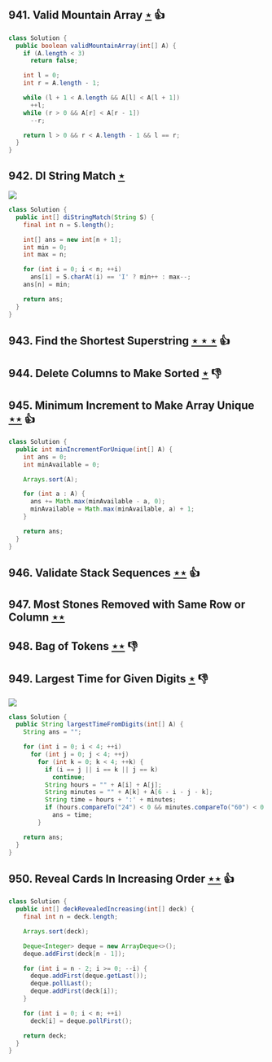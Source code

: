 ## 941. Valid Mountain Array [$\star$](https://leetcode.com/problems/valid-mountain-array) :thumbsup:

```java
class Solution {
  public boolean validMountainArray(int[] A) {
    if (A.length < 3)
      return false;

    int l = 0;
    int r = A.length - 1;

    while (l + 1 < A.length && A[l] < A[l + 1])
      ++l;
    while (r > 0 && A[r] < A[r - 1])
      --r;

    return l > 0 && r < A.length - 1 && l == r;
  }
}
```

## 942. DI String Match [$\star$](https://leetcode.com/problems/di-string-match)

![](https://img.shields.io/badge/-Math-434343.svg?style=flat-square)

```java
class Solution {
  public int[] diStringMatch(String S) {
    final int n = S.length();

    int[] ans = new int[n + 1];
    int min = 0;
    int max = n;

    for (int i = 0; i < n; ++i)
      ans[i] = S.charAt(i) == 'I' ? min++ : max--;
    ans[n] = min;

    return ans;
  }
}
```

## 943. Find the Shortest Superstring [$\star\star\star$](https://leetcode.com/problems/find-the-shortest-superstring) :thumbsup:

## 944. Delete Columns to Make Sorted [$\star$](https://leetcode.com/problems/delete-columns-to-make-sorted) :thumbsdown:

## 945. Minimum Increment to Make Array Unique [$\star\star$](https://leetcode.com/problems/minimum-increment-to-make-array-unique) :thumbsup:

```java
class Solution {
  public int minIncrementForUnique(int[] A) {
    int ans = 0;
    int minAvailable = 0;

    Arrays.sort(A);

    for (int a : A) {
      ans += Math.max(minAvailable - a, 0);
      minAvailable = Math.max(minAvailable, a) + 1;
    }

    return ans;
  }
}
```

## 946. Validate Stack Sequences [$\star\star$](https://leetcode.com/problems/validate-stack-sequences) :thumbsup:

## 947. Most Stones Removed with Same Row or Column [$\star\star$](https://leetcode.com/problems/most-stones-removed-with-same-row-or-column)

## 948. Bag of Tokens [$\star\star$](https://leetcode.com/problems/bag-of-tokens) :thumbsdown:

## 949. Largest Time for Given Digits [$\star$](https://leetcode.com/problems/largest-time-for-given-digits) :thumbsdown:

![](https://img.shields.io/badge/-Math-434343.svg?style=flat-square)

```java
class Solution {
  public String largestTimeFromDigits(int[] A) {
    String ans = "";

    for (int i = 0; i < 4; ++i)
      for (int j = 0; j < 4; ++j)
        for (int k = 0; k < 4; ++k) {
          if (i == j || i == k || j == k)
            continue;
          String hours = "" + A[i] + A[j];
          String minutes = "" + A[k] + A[6 - i - j - k];
          String time = hours + ':' + minutes;
          if (hours.compareTo("24") < 0 && minutes.compareTo("60") < 0 && ans.compareTo(time) < 0)
            ans = time;
        }

    return ans;
  }
}
```

## 950. Reveal Cards In Increasing Order [$\star\star$](https://leetcode.com/problems/reveal-cards-in-increasing-order) :thumbsup:

```java
class Solution {
  public int[] deckRevealedIncreasing(int[] deck) {
    final int n = deck.length;

    Arrays.sort(deck);

    Deque<Integer> deque = new ArrayDeque<>();
    deque.addFirst(deck[n - 1]);

    for (int i = n - 2; i >= 0; --i) {
      deque.addFirst(deque.getLast());
      deque.pollLast();
      deque.addFirst(deck[i]);
    }

    for (int i = 0; i < n; ++i)
      deck[i] = deque.pollFirst();

    return deck;
  }
}
```
